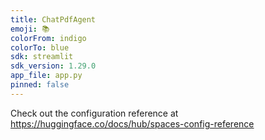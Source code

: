 ```yaml
---
title: ChatPdfAgent
emoji: 📚
colorFrom: indigo
colorTo: blue
sdk: streamlit
sdk_version: 1.29.0
app_file: app.py
pinned: false
---
```


Check out the configuration reference at https://huggingface.co/docs/hub/spaces-config-reference
